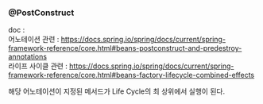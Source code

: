 ### @PostConstruct 

doc :   
어노테이션 관련 :  https://docs.spring.io/spring/docs/current/spring-framework-reference/core.html#beans-postconstruct-and-predestroy-annotations  
라이프 사이클 관련 : https://docs.spring.io/spring/docs/current/spring-framework-reference/core.html#beans-factory-lifecycle-combined-effects

해당 어노테이션이 지정된 메서드가 Life Cycle의 최 상위에서 실행이 된다. 